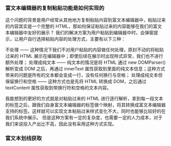 ### 富文本编辑器的复制粘贴功能是如何实现的

这个问题的背景是用户经常从其他地方复制粘贴内容到富文本编辑器中，粘贴过来的内容其实是一个完整的 HTML，那如何保证粘贴过来的内容能够在我们的富文本编辑器中友好的展示？
我们的解决方案为用户粘贴到编辑器中时，会弹窗提示，让用户自行选择粘贴内容的处理方式，主要有以下三种：

不处理 —— 这种情况下我们不对用户粘贴的内容做任何处理，原封不动的将粘贴过来的 HTML 展示在编辑器中；即使后续在展示时出现样式异常，我们也不进行额外处理；
处理成纯文本 —— 纯文本的情况是将 HTML 通过 new DOMParser()解析变成 DOM 之后，再通过 innerText 属性获取到里面的纯文本信息；这种方式带来的问题是所有的文本都会变成一行，没有任何换行与空格；
处理成纯文本但保留换行和空格 —— 这种方式也是先将 HTML 转换成 DOM，之后通过 textContent 属性获取到带换行符和空格的文本内容。

我能想到的更好的方式就是对粘贴过来的 HTML 进行逐行解析，拿到每一段文本的标签之后，跟我们自身富文本编辑器的标签做个映射，将其转换成富文本编辑器支持的标签。这样就可以实现文本粘贴过来样式变化不大，同时也能够比较好的在我们系统中展示。
但是这种方案有一定的复杂度，也需要一定的人力成本，对于我们来说投入产出比不高，因此没有采用这种方式实现。

### 富文本划线获取
